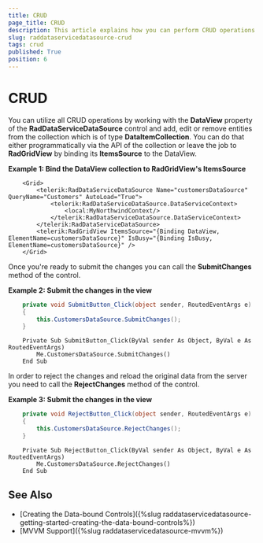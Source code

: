 ```yaml
---
title: CRUD
page_title: CRUD
description: This article explains how you can perform CRUD operations in RadDataServiceDataSource.
slug: raddataservicedatasource-crud
tags: crud
published: True
position: 6
---
```


# CRUD

You can utilize all CRUD operations by working with the __DataView__ property of the __RadDataServiceDataSource__ control and add, edit or remove entities from the collection which is of type **DataItemCollection**. You can do that either programmatically via the API of the collection or leave the job to __RadGridView__ by binding its __ItemsSource__ to the DataView.

__Example 1: Bind the DataView collection to RadGridView's ItemsSource__
```XAML
    <Grid>
        <telerik:RadDataServiceDataSource Name="customersDataSource" QueryName="Customers" AutoLoad="True">
            <telerik:RadDataServiceDataSource.DataServiceContext>
                <local:MyNorthwindContext/>
            </telerik:RadDataServiceDataSource.DataServiceContext>
        </telerik:RadDataServiceDataSource>
        <telerik:RadGridView ItemsSource="{Binding DataView, ElementName=customersDataSource}" IsBusy="{Binding IsBusy, ElementName=customersDataSource}" />
    </Grid>
```

Once you're ready to submit the changes you can call the __SubmitChanges__ method of the control.

__Example 2: Submit the changes in the view__
```C#
    private void SubmitButton_Click(object sender, RoutedEventArgs e)
    {
        this.CustomersDataSource.SubmitChanges();
    }
```
```VB.NET
	Private Sub SubmitButton_Click(ByVal sender As Object, ByVal e As RoutedEventArgs)
		Me.CustomersDataSource.SubmitChanges()
	End Sub
```

In order to reject the changes and reload the original data from the server you need to call the __RejectChanges__ method of the control.

__Example 3: Submit the changes in the view__
```C#
    private void RejectButton_Click(object sender, RoutedEventArgs e)
    {
        this.CustomersDataSource.RejectChanges();
    }
```
```VB.NET
	Private Sub RejectButton_Click(ByVal sender As Object, ByVal e As RoutedEventArgs)
		Me.CustomersDataSource.RejectChanges()
	End Sub
```

## See Also
* [Creating the Data-bound Controls]({%slug raddataservicedatasource-getting-started-creating-the-data-bound-controls%})
* [MVVM Support]({%slug raddataservicedatasource-mvvm%})